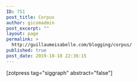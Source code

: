 ```yaml
---
ID: 751
post_title: Corpus
author: gicomadmin
post_excerpt: ""
layout: page
permalink: >
  http://guillaumeisabelle.com/blogging/corpus/
published: true
post_date: 2019-10-18 22:36:15
---
```

<!-- wp:shortcode --> [zotpress tag="siggraph" abstract="false"] 

<!-- /wp:shortcode -->